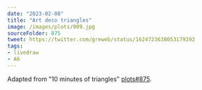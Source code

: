```yaml
---
date: "2023-02-08"
title: "Art deco triangles"
image: /images/plots/909.jpg
sourceFolder: 875
tweet: https://twitter.com/greweb/status/1624723638053179392
tags:
- livedraw
- A6
---
```


Adapted from "10 minutes of triangles" [plots#875](/plots/875).